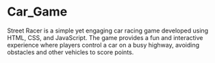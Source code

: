 # Car_Game
Street Racer is a simple yet engaging car racing game developed using HTML, CSS, and JavaScript. The game provides a fun and interactive experience where players control a car on a busy highway, avoiding obstacles and other vehicles to score points.
